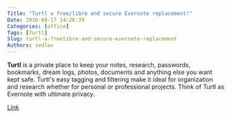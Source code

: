 ```yaml
---
Title: "Turtl a free/libre and secure Evernote replacement!"
Date: 2016-08-17 14:26:39
Categories: [office]
Tags: [Turtl]
Slug: turtl-a-freelibre-and-secure-evernote-replacement
Authors: sedlav
---
```


**Turtl** is a private place to keep your notes, research, passwords, bookmarks, dream logs, photos, documents and anything else you want kept safe. Turtl's easy tagging and filtering make it ideal for organization and research whether for personal or professional projects.
Think of Turtl as Evernote with ultimate privacy.

[Link](https://turtl.it/)
